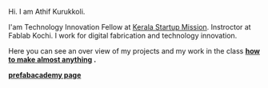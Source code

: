 Hi. I am Athif Kurukkoli.

I'am Technology Innovation Fellow at [Kerala Startup Mission](https://startupmission.kerala.gov.in/). Instroctor at Fablab Kochi. I work for digital fabrication and technology innovation.

Here you can see an over view of my projects and my work in the class <b> [how to make almost anything](http://archive.fabacademy.org/archives/2016/fablabkochi/students/364/) <b>.

[prefabacademy page](prefab/index.html)










